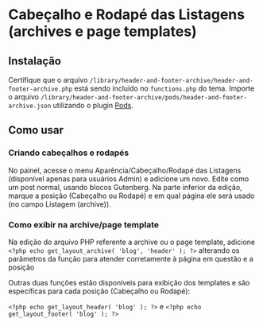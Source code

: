 # Cabeçalho e Rodapé das Listagens (archives e page templates)

## Instalação

Certifique que o arquivo `/library/header-and-footer-archive/header-and-footer-archive.php` está sendo incluído no `functions.php` do tema.
Importe o arquivo `/library/header-and-footer-archive/pods/header-and-footer-archive.json` utilizando o plugin [Pods](https://br.wordpress.org/plugins/pods/).

## Como usar

### Criando cabeçalhos e rodapés

No painel, acesse o menu Aparência/Cabeçalho/Rodapé das Listagens (disponível apenas para usuários Admin) e adicione um novo. Edite como um post normal, usando blocos Gutenberg.
Na parte inferior da edição, marque a posição (Cabeçalho ou Rodapé) e em qual página ele será usado (no campo Listagem (archive)).

### Como exibir na archive/page template

Na edição do arquivo PHP referente a archive ou o page template, adicione `<?php echo get_layout_archive( 'blog', 'header' ); ?>` alterando os parâmetros da função para atender corretamente à página em questão e a posição

Outras duas funções estão disponíveis para exibição dos templates e são específicas para cada posição (Cabeçalho ou Rodapé):

`<?php echo get_layout_header( 'blog' ); ?>` e `<?php echo get_layout_footer( 'blog' ); ?>`
